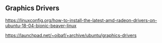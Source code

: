 ## Graphics Drivers

https://linuxconfig.org/how-to-install-the-latest-amd-radeon-drivers-on-ubuntu-18-04-bionic-beaver-linux

https://launchpad.net/~oibaf/+archive/ubuntu/graphics-drivers
